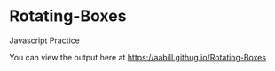 # Rotating-Boxes
Javascript Practice


You can view the output here at https://aabill.githug.io/Rotating-Boxes
